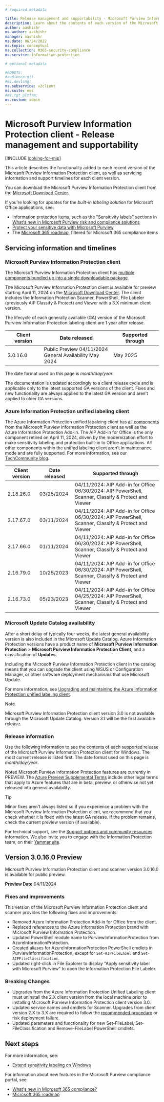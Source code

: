 ```yaml
---
# required metadata

title: Release management and supportability - Microsoft Purview Information Protection client
description: Learn about the contents of each version of the Microsoft Purview Information Protection client for Windows and understand the lifecycle policy for support.
author: aashishr
ms.author: aashishr
manager: aashishr
ms.date: 06/24/2022
ms.topic: conceptual
ms.collection: M365-security-compliance
ms.service: information-protection

# optional metadata

#ROBOTS:
#audience:git
#ms.devlang:
ms.subservice: v2client
ms.suite: ems
#ms.tgt_pltfrm:
ms.custom: admin
---
```


# Microsoft Purview Information Protection client - Release management and supportability

[!INCLUDE [looking-for-mip](../includes/looking-for-mip.md)]

This article describes the functionality added to each recent version of the Microsoft Purview Information Protection client, as well as servicing information and support timelines for each client version.

You can download the Microsoft Purview Information Protection client from the [Microsoft Download Center](https://www.microsoft.com/download/details.aspx?id=53018).

If you're looking for updates for the *built-in labeling solution* for Microsoft Office applications, see:

- Information protection items, such as the "Sensitivity labels" sections in [What's new in Microsoft Purview risk and compliance solutions](/microsoft-365/compliance/whats-new)
- [Protect your sensitive data with Microsoft Purview](/microsoft-365/compliance/information-protection)
- The [Microsoft 365 roadmap](https://www.microsoft.com/en-us/microsoft-365/roadmap?filters=&searchterms=compliance), filtered for Microsoft 365 compliance items


## Servicing information and timelines
### Microsoft Purview Information Protection client

The Microsoft Purview Information Protection client has [multiple components bundled up into a single downloadable package](/purview/information-protection-client). 

The Microsoft Purview Information Protection client is available for preview starting April 11, 2024 on the [Microsoft Download Center](https://www.microsoft.com/download/details.aspx?id=53018). The client includes the Information Protection Scanner, PowerShell, File Labeler (previously AIP Classify & Protect) and Viewer with a 3.X minimum client version.

The lifecycle of each generally available (GA) version of the Microsoft Purview Information Protection labeling client are 1 year after release.

|Client version|Date released|Supported through|
|--------------|-------------|-------------|
|3.0.16.0|Public Preview 04/11/2024<br>General Availability May 2024|May 2025|

The date format used on this page is *month/day/year*.

The documentation is updated accordingly to a client release cycle and is applicable only to the latest supported GA versions of the client. Fixes and new functionality are always applied to the latest GA version and aren't applied to older GA versions.

### Azure Information Protection unified labeling client

The Azure Information Protection unified labaleing client has [all components](clientv2-admin-guide.md#technical-overview-of-the-azure-information-protection-unified-labeling-client) from the Microsoft Purview Information Protection client as well as the Azure Information Protection Add-in. The AIP Add-in for Office is the only component retired on April 11, 2024, driven by the modernization effort to make sensitivity labeling and protection built-in to Office applications. All other components within the unified labeling client aren't in maintenance mode and are fully supported. For more information, see our [TechCommunity blog](https://techcommunity.microsoft.com/t5/security-compliance-and-identity/azure-information-protection-and-the-information-protection/ba-p/3671070#:~:text=Azure%20Information%20Protection%20%28AIP%29%20has%20been%20on%20a,management%20experience%20into%20the%20Microsoft%20Purview%20compliance%20portal).

|Client version|Date released|Supported through|
|--------------|-------------|-------------|
|2.18.26.0|03/25/2024|04/11/2024: AIP Add-in for Office <br>06/30/2024: AIP PowerShell, Scanner, Classify & Protect and Viewer|
|2.17.67.0|03/11/2024|04/11/2024: AIP Add-in for Office <br>06/30/2024: AIP PowerShell, Scanner, Classify & Protect and Viewer|
|2.17.66.0|01/11/2024|04/11/2024: AIP Add-in for Office <br>06/30/2024: AIP PowerShell, Scanner, Classify & Protect and Viewer|
|2.16.79.0|10/25/2023|04/11/2024: AIP Add-in for Office <br>06/30/2024: AIP PowerShell, Scanner, Classify & Protect and Viewer|
|2.16.73.0|05/23/2023|04/11/2024: AIP Add-in for Office <br>04/25/2024: AIP PowerShell, Scanner, Classify & Protect and Viewer|

### Microsoft Update Catalog availability

After a short delay of typically four weeks, the latest general availability version is also included in the Microsoft Update Catalog. Azure Information Protection versions have a product name of **Microsoft Purview Information Protection** > **Microsoft Purview Information Protection Client**, and a classification of **Updates**.

Including the Microsoft Purview Information Protection client in the catalog means that you can upgrade the client using WSUS or Configuration Manager, or other software deployment mechanisms that use Microsoft Update.

For more information, see [Upgrading and maintaining the Azure Information Protection unified labeling client](/purview/information-protection-client#install-or-upgrade-the-information-protection-client).

> [!NOTE]
> Microsoft Purview Information Protection client version 3.0 is not available through the Microsoft Update Catalog. Version 3.1 will be the first available release.
>

### Release information

Use the following information to see the contents of each supported release of the Microsoft Purview Information Protection client for Windows. The most current release is listed first. The date format used on this page is *month/day/year*.

Noted Microsoft Purview Information Protection features are currently in PREVIEW. The [Azure Preview Supplemental Terms](https://azure.microsoft.com/support/legal/preview-supplemental-terms/) include other legal terms that apply to Azure features that are in beta, preview, or otherwise not yet released into general availability.

> [!TIP]
> Minor fixes aren't always listed so if you experience a problem with the Microsoft Purview Information Protection client, we recommend that you check whether it is fixed with the latest GA release. If the problem remains, check the current preview version (if available).
>
> For technical support, see the [Support options and community resources](../information-support.md#support-options-and-community-resources) information. We also invite you to engage with the Information Protection team, on their [Yammer site](https://www.yammer.com/askipteam/).

## Version 3.0.16.0 Preview

Microsoft Purview Information Protection client and scanner version 3.0.16.0 is available for public preview.

**Preview Date** 04/11/2024

### Fixes and improvements
This version of the Microsoft Purview Information Protection client and scanner provides the following fixes and improvements:
- Removed Azure Information Protection Add-in for Office from the client.
- Replaced references to the Azure Information Protection brand with Microsoft Purview Information Protection.  
- Updated PowerShell module name to PurviewInformationProtection from AzureInformationProtection.
- Created aliases for AzureInformationProtection PowerShell cmdlets in PurviewInformationProtection, except for `Set-AIPFileLabel` and `Set-AIPFileClassification`.
- Updated right-click in File Explorer to display "Apply sensitivity label with Microsoft Purview" to open the Information Protection File Labeler.

### Breaking Changes
- Upgrades from the Azure Information Protection Unified Labeling client must uninstall the 2.X client version from the local machine prior to installing Microsoft Purview Information Protection client version 3.0.
- Updated service names and cmdlets for Scanner. Upgrades from client version 2.X to 3.X are required to follow the [recommended procedure](/purview/upgrade-scanner-migrate) or risk deployment failure.
- Updated parameters and functionality for new Set-FileLabel, Set-FileClassification and Remove-FileLabel PowerShell cmdlets.

## Next steps

For more information, see:

- [Extend sensitivity labeling on Windows](/purview/information-protection-client)

For information about new features in the Microsoft Purview compliance portal, see:

- [What's new in Microsoft 365 compliance?](/microsoft-365/compliance/whats-new)
- [Microsoft 365 roadmap](https://www.microsoft.com/microsoft-365/roadmap?filters=&searchterms=Microsoft%2CInformation%2CProtection)


